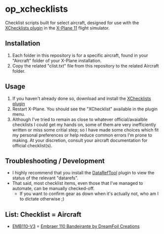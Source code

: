 # op_xchecklists

Checklist scripts built for select aircraft, designed for use with the [XChecklists plugin](https://forums.x-plane.org/index.php?/files/file/20785-xchecklist-linwinmac3264/) in the [X-Plane 11](https://www.x-plane.com) flight simulator.

## Installation
1. Each folder in this repository is for a specific aircraft, found in your "Aircraft" folder of your X-Plane installation.
2. Copy the related "clist.txt" file from this repository to the related Aircraft folder.

## Usage
1. If you haven't already done so, download and install the [XChecklists plugin](https://forums.x-plane.org/index.php?/files/file/20785-xchecklist-linwinmac3264/)
2. Restart X-Plane. You should see the "XChecklist" available in the plugin menu.
3. Although I've tried to remain as close to whatever official/avaialble checklists I could get my hands on, some of them are very inefficiently written or miss some critial step; so I have made some choices which fit my personal preferences or help reduce common errors I'm prone to making. At your discretion, consult your aircraft documentation for official checklist(s).

## Troubleshooting / Development
* I highly recommend that you install the [DataRefTool](https://github.com/leecbaker/datareftool) plugin to view the status of the relevant "datarefs".
* That said, most checklist items, even those that I've managed to automate, can be manually checked-off.
   * If you want to confirm gear as down when it's actually not, who am I to dictate otherwise ;)

## List: Checklist = Aircraft
* [EMB110-V3](https://github.com/Omar42Phillips/op_xchecklists/blob/main/EMB110-V3/clist.txt) = [Embraer 110 Bandeirante by DreamFoil Creations](https://store.x-plane.org/Embraer-110--Bandeirante-XP11_p_850.html)

